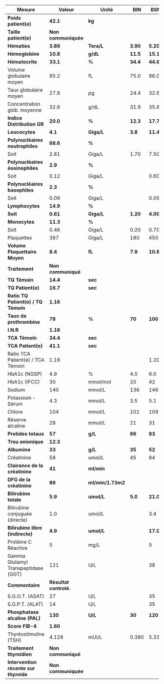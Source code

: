 |                Mesure               |        Valeur        |      Unité      |   BIN  |   BSN  |
|-------------------------------------|----------------------|-----------------|--------|--------|
|         **Poids patient(e)**        |       **42.1**       |      **kg**     |        |        |
|        **Taille patient(e)**        |  **Non communiquée** |                 |        |        |
|             **Hématies**            |       **3.89**       |    **Tera/L**   |**3.90**|**5.20**|
|           **Hémoglobine**           |       **10.8**       |     **g/dL**    |**11.5**|**15.1**|
|           **Hématocrite**           |       **33.1**       |      **%**      |**34.4**|**44.6**|
|       Volume globulaire moyen       |         85.2         |        fL       |  75.0  |  96.0  |
|        Taux globulaire moyen        |         27.8         |        pg       |  24.4  |  32.6  |
|     Concentration glob. moyenne     |         32.6         |       g/dL      |  31.9  |  35.8  |
|      **Indice Distribution GR**     |       **20.0**       |      **%**      |**12.3**|**17.7**|
|            **Leucocytes**           |        **4.1**       |    **Giga/L**   | **3.8**|**11.4**|
|   **Polynucléaires neutrophiles**   |       **68.6**       |      **%**      |        |        |
|                 Soit                |         2.81         |      Giga/L     |  1.70  |  7.50  |
|   **Polynucléaires éosinophiles**   |        **2.9**       |      **%**      |        |        |
|                 Soit                |         0.12         |      Giga/L     |        |  0.60  |
|    **Polynucléaires basophiles**    |        **2.3**       |      **%**      |        |        |
|                 Soit                |         0.09         |      Giga/L     |        |  0.09  |
|           **Lymphocytes**           |       **14.9**       |      **%**      |        |        |
|               **Soit**              |       **0.61**       |    **Giga/L**   |**1.20**|**4.00**|
|            **Monocytes**            |       **11.3**       |      **%**      |        |        |
|                 Soit                |         0.46         |      Giga/L     |  0.20  |  0.70  |
|              Plaquettes             |          387         |      Giga/L     |   180  |   450  |
|    **Volume Plaquettaire Moyen**    |        **8.4**       |      **fL**     | **7.9**|**10.8**|
|            **Traitement**           |  **Non communiqué**  |                 |        |        |
|            **TQ Témoin**            |       **14.4**       |     **sec**     |        |        |
|          **TQ Patient(e)**          |       **16.7**       |     **sec**     |        |        |
| **Ratio TQ Patient(e) / TQ Témoin** |       **1.16**       |                 |        |        |
|       **Taux de prothrombine**      |        **78**        |      **%**      | **70** | **100**|
|              **I.N.R**              |       **1.16**       |                 |        |        |
|            **TCA Témoin**           |       **34.4**       |     **sec**     |        |        |
|          **TCA Patient(e)**         |       **41.1**       |     **sec**     |        |        |
|  Ratio TCA Patient(e) / TCA Témoin  |         1.19         |                 |        |  1.20  |
|            HbA1c  (NGSP)            |          4.9         |        %        |   4.0  |   6.0  |
|            HbA1c  (IFCC)            |          30          |     mmol/mol    |   20   |   42   |
|                Sodium               |          140         |      mmol/L     |   136  |   146  |
|          Potassium - Sérum          |          4.3         |      mmol/L     |   3.5  |   5.1  |
|                Chlore               |          104         |      mmol/L     |   101  |   109  |
|           Réserve alcaline          |          28          |      mmol/L     |   21   |   31   |
|         **Protides totaux**         |        **57**        |     **g/L**     | **66** | **83** |
|          **Trou anionique**         |       **12.3**       |                 |        |        |
|             **Albumine**            |        **33**        |     **g/L**     | **35** | **52** |
|              Créatinine             |          58          |      umol/L     |   45   |   84   |
|    **Clairance de la créatinine**   |        **41**        |    **ml/min**   |        |        |
|       **DFG de la créatinine**      |        **86**        |**ml/min/1.73m2**|        |        |
|        **Bilirubine totale**        |        **5.9**       |    **umol/L**   | **5.0**|**21.0**|
|    Bilirubine conjuguée (directe)   |          1.0         |      umol/L     |        |   3.4  |
|   **Bilirubine libre (indirecte)**  |        **4.9**       |    **umol/L**   |        |**17.0**|
|         Protéine C Réactive         |           5          |       mg/L      |        |    5   |
| Gamma Glutamyl Transpeptidase (GGT) |          121         |       U/L       |        |   38   |
|           **Commentaire**           |**Résultat controlé.**|                 |        |        |
|           S.G.O.T. (ASAT)           |          27          |       U/L       |        |   35   |
|           S.G.P.T. (ALAT)           |          14          |       U/L       |        |   35   |
|    **Phosphatase alcaline (PAL)**   |        **130**       |     **U/L**     | **30** | **120**|
|           **Score FIB-4**           |       **1.60**       |                 |        |        |
|        Thyréostimuline (TSH)        |         4.128        |      mUI/L      |  0.380 |  5.330 |
|      **Traitement thyroidien**      |  **Non communiqué**  |                 |        |        |
|**Intervention récente sur thyroide**|  **Non communiquée** |                 |        |        |
